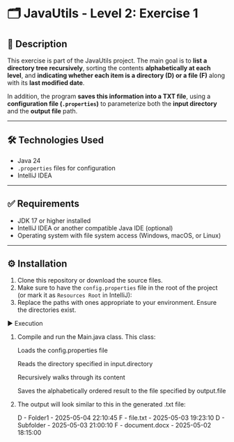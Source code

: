 # 🗂️ JavaUtils - Level 2: Exercise 1

## 📌 Description

This exercise is part of the JavaUtils project. The main goal is to **list a directory tree recursively**, sorting the contents **alphabetically at each level**, and **indicating whether each item is a directory (D) or a file (F)** along with its **last modified date**.

In addition, the program **saves this information into a TXT file**, using a **configuration file (`.properties`)** to parameterize both the **input directory** and the **output file** path.

---

## 🛠️ Technologies Used

- Java 24
- `.properties` files for configuration
- IntelliJ IDEA

---

## ✅ Requirements

- JDK 17 or higher installed
- IntelliJ IDEA or another compatible Java IDE (optional)
- Operating system with file system access (Windows, macOS, or Linux)

---

## ⚙️ Installation

1. Clone this repository or download the source files.
2. Make sure to have the `config.properties` file in the root of the project (or mark it as `Resources Root` in IntelliJ):
3. Replace the paths with ones appropriate to your environment. Ensure the directories exist.

▶️ Execution

1. Compile and run the Main.java class.
    This class:

   Loads the config.properties file

   Reads the directory specified in input.directory

   Recursively walks through its content

   Saves the alphabetically ordered result to the file specified by output.file

2. The output will look similar to this in the generated .txt file:

   D - Folder1 - 2025-05-04 22:10:45
     F - file.txt - 2025-05-03 19:23:10
     D - Subfolder - 2025-05-03 21:00:10
       F - document.docx - 2025-05-02 18:15:00

   
